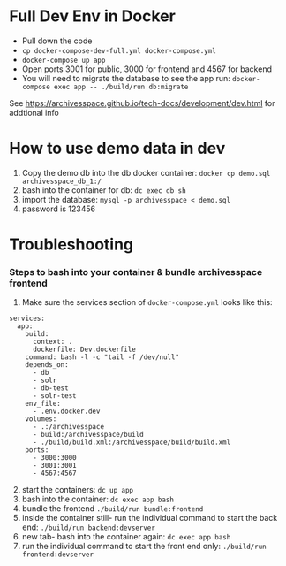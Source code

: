 # Full Dev Env in Docker

- Pull down the code
- `cp docker-compose-dev-full.yml docker-compose.yml`
- `docker-compose up app`
- Open ports 3001 for public, 3000 for frontend and 4567 for backend
- You will need to migrate the database to see the app run: `docker-compose exec app -- ./build/run db:migrate`


See https://archivesspace.github.io/tech-docs/development/dev.html for addtional info

# How to use demo data in dev

1. Copy the demo db into the db docker container: `docker cp demo.sql archivesspace_db_1:/`
2. bash into the container for db: `dc exec db sh`
3. import the database: `mysql -p archivesspace < demo.sql`
4. password is 123456
# Troubleshooting

### Steps to bash into your container & bundle archivesspace frontend

1. Make sure the services section of `docker-compose.yml` looks like this:
```
services:
  app:
    build:
      context: .
      dockerfile: Dev.dockerfile
    command: bash -l -c "tail -f /dev/null"
    depends_on:
      - db
      - solr
      - db-test
      - solr-test
    env_file:
      - .env.docker.dev
    volumes:
      - .:/archivesspace
      - build:/archivesspace/build
      - ./build/build.xml:/archivesspace/build/build.xml
    ports:
      - 3000:3000
      - 3001:3001
      - 4567:4567
```

2. start the containers: `dc up app`
3. bash into the container: `dc exec app bash`
4. bundle the frontend `./build/run bundle:frontend`
5. inside the container still- run the individual command to start the back end: `./build/run backend:devserver`
6. new tab- bash into the container again: `dc exec app bash`
7. run the individual command to start the front end only: `./build/run frontend:devserver`
